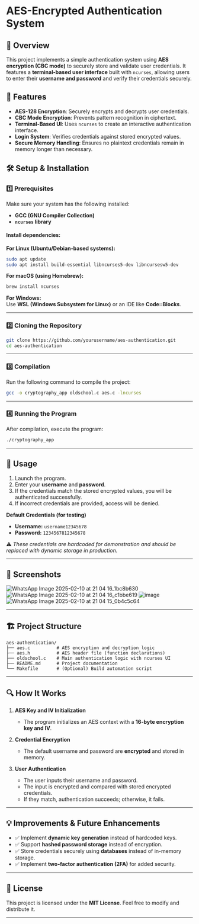 
# AES-Encrypted Authentication System

## 📖 Overview

This project implements a simple authentication system using **AES encryption (CBC mode)** to securely store and validate user credentials. It features a **terminal-based user interface** built with `ncurses`, allowing users to enter their **username and password** and verify their credentials securely.

## 🎯 Features

- **AES-128 Encryption**: Securely encrypts and decrypts user credentials.
- **CBC Mode Encryption**: Prevents pattern recognition in ciphertext.
- **Terminal-Based UI**: Uses `ncurses` to create an interactive authentication interface.
- **Login System**: Verifies credentials against stored encrypted values.
- **Secure Memory Handling**: Ensures no plaintext credentials remain in memory longer than necessary.

## 🛠️ Setup & Installation

### 1️⃣ Prerequisites

Make sure your system has the following installed:

- **GCC (GNU Compiler Collection)**
- **`ncurses` library**

#### Install dependencies:

**For Linux (Ubuntu/Debian-based systems):**
```bash
sudo apt update
sudo apt install build-essential libncurses5-dev libncursesw5-dev
```

**For macOS (using Homebrew):**
```bash
brew install ncurses
```

**For Windows:**  
Use **WSL (Windows Subsystem for Linux)** or an IDE like **Code::Blocks**.

---

### 2️⃣ Cloning the Repository

```bash
git clone https://github.com/yourusername/aes-authentication.git
cd aes-authentication
```

---

### 3️⃣ Compilation

Run the following command to compile the project:

```bash
gcc -o cryptography_app oldschool.c aes.c -lncurses
```

---

### 4️⃣ Running the Program

After compilation, execute the program:

```bash
./cryptography_app
```

---

## 📌 Usage

1. Launch the program.
2. Enter your **username** and **password**.
3. If the credentials match the stored encrypted values, you will be authenticated successfully.
4. If incorrect credentials are provided, access will be denied.

**Default Credentials (for testing)**  
- **Username:** `username12345678`
- **Password:** `1234567812345678`

⚠️ *These credentials are hardcoded for demonstration and should be replaced with dynamic storage in production.*

---

## 📸 Screenshots

![WhatsApp Image 2025-02-10 at 21 04 16_1bc8b630](https://github.com/user-attachments/assets/bdaca809-ca71-44c9-8f02-65bf0438fe4a)
![WhatsApp Image 2025-02-10 at 21 04 16_c1bbe619](https://github.com/user-attachments/assets/b00794c4-7347-4cf9-961d-0817cd1ebc97)
![image](https://github.com/user-attachments/assets/0b647af4-a6ff-4e6b-b535-b9dec9058b37)
![WhatsApp Image 2025-02-10 at 21 04 15_0b4c5c64](https://github.com/user-attachments/assets/8cbcc58b-d89c-4230-9151-c8a7437cd9e7)


---

## 🏗️ Project Structure

```
aes-authentication/
├── aes.c          # AES encryption and decryption logic
├── aes.h          # AES header file (function declarations)
├── oldschool.c    # Main authentication logic with ncurses UI
├── README.md      # Project documentation
└── Makefile       # (Optional) Build automation script
```

---

## 🔍 How It Works

1. **AES Key and IV Initialization**  
   - The program initializes an AES context with a **16-byte encryption key and IV**.

2. **Credential Encryption**  
   - The default username and password are **encrypted** and stored in memory.

3. **User Authentication**  
   - The user inputs their username and password.
   - The input is encrypted and compared with stored encrypted credentials.
   - If they match, authentication succeeds; otherwise, it fails.

---

## 💡 Improvements & Future Enhancements

- ✅ Implement **dynamic key generation** instead of hardcoded keys.
- ✅ Support **hashed password storage** instead of encryption.
- ✅ Store credentials securely using **databases** instead of in-memory storage.
- ✅ Implement **two-factor authentication (2FA)** for added security.

---

## 📜 License

This project is licensed under the **MIT License**. Feel free to modify and distribute it.

---


